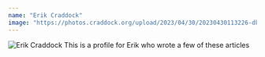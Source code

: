 ```yaml
---
name: "Erik Craddock"
image: "https://photos.craddock.org/upload/2023/04/30/20230430113226-db3ba7e8.jpg"
---
```

![Erik Craddock]("https://photos.craddock.org/upload/2023/04/30/20230430113226-db3ba7e8.jpg")
This is a profile for Erik who wrote a few of these articles
